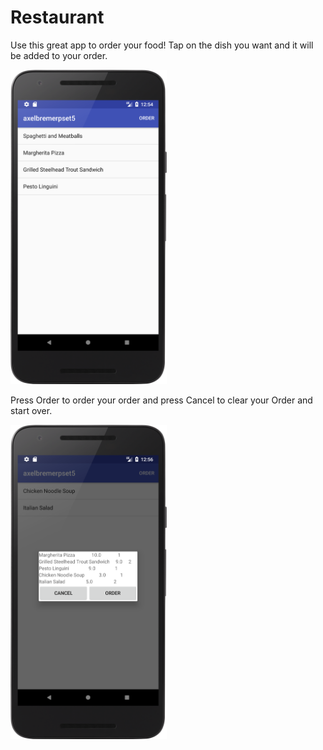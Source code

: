 # Restaurant
Use this great app to order your food! Tap on the dish you want and it will be added to your order.

<img src="https://github.com/AxelBremer/axelbremerpset5/blob/master/doc/dishes.png" width="250">

Press Order to order your order and press Cancel to clear your Order and start over.

<img src="https://github.com/AxelBremer/axelbremerpset5/blob/master/doc/order.png" width="250">
